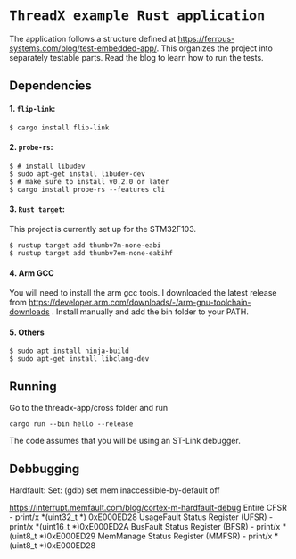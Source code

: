 # `ThreadX example Rust application`

The application follows a structure defined at https://ferrous-systems.com/blog/test-embedded-app/. This organizes
the project into separately testable parts. Read the blog to learn how to run the tests.

## Dependencies

#### 1. `flip-link`:

```console
$ cargo install flip-link
```

#### 2. `probe-rs`:

``` console
$ # install libudev
$ sudo apt-get install libudev-dev
$ # make sure to install v0.2.0 or later
$ cargo install probe-rs --features cli
```

#### 3. `Rust target`:

This project is currently set up for the STM32F103.

``` console
$ rustup target add thumbv7m-none-eabi
$ rustup target add thumbv7em-none-eabihf
```

#### 4. Arm GCC

You will need to install the arm gcc tools.  I downloaded the latest release from https://developer.arm.com/downloads/-/arm-gnu-toolchain-downloads . Install manually and add the bin folder
to your PATH.

#### 5. Others

```console
$ sudo apt install ninja-build
$ sudo apt-get install libclang-dev
```

## Running

Go to the threadx-app/cross folder and run

```console
cargo run --bin hello --release
```

The code assumes that you will be using an ST-Link debugger. 

## Debbugging
Hardfault:
Set:
(gdb) set mem inaccessible-by-default off

https://interrupt.memfault.com/blog/cortex-m-hardfault-debug
Entire CFSR - print/x *(uint32_t *) 0xE000ED28
UsageFault Status Register (UFSR) - print/x *(uint16_t *)0xE000ED2A
BusFault Status Register (BFSR) - print/x *(uint8_t *)0xE000ED29
MemManage Status Register (MMFSR) - print/x *(uint8_t *)0xE000ED28


